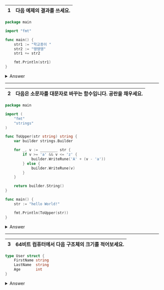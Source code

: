 1 | 다음 예제의 결과를 쓰세요.
:--:|:--

```go
package main

import "fmt"

func main() {
    str1 := "학교종이 "
    str2 := "땡땡땡"
    str1 += str2

    fmt.Println(str1)
}
```

<details>
<summary> Answer </summary>

```sh
학교종이 땡땡땡
```

</details>

---

2 | 다음은 소문자를 대문자로 바꾸는 함수입니다. 공란을 채우세요.
:--:|:--

```go
package main

import (
    "fmt"
    "strings"
)

func ToUpper(str string) string {
    var builder strings.Builder

    for _, v := ________ str {
        if v >= 'a' && v <= 'z' {
            builder.WriteRune('A' + (v - 'a'))
        } else {
            builder.WriteRune(v)
        }
    }

    return builder.String()
}

func main() {
    str := "hello World!"

    fmt.Println(ToUpper(str))
}
```

<details>
<summary> Answer </summary>

```go
// q15.02.go
package main

import (
    "fmt"
    "strings"
)

func ToUpper(str string) string {
    var builder strings.Builder

    for _, v := range str {
        if v >= 'a' && v <= 'z' {
            builder.WriteRune('A' + (v - 'a'))
        } else {
            builder.WriteRune(v)
        }
    }

    return builder.String()
}

func main() {
    str := "hello World!"

    fmt.Println(ToUpper(str))
}
```

[q15.02.go](./q15.02/q15.02.go)

</details>

---

3 | 64비트 컴퓨터에서 다음 구조체의 크기를 적어보세요.
:--:|:--

```go
type User struct {
    FirstName string
    LastName  string
    Age       int
}
```

<details>
<summary> Answer </summary>

- 각 `string`은 메모리 주소와 길이를 가지는 구조체이므로 16 byte
- 64비트의 `int`는 `int64`를 의미하므로 8 byte
- 따라서, 16 * 2 + 8 = 40 byte

</details>

